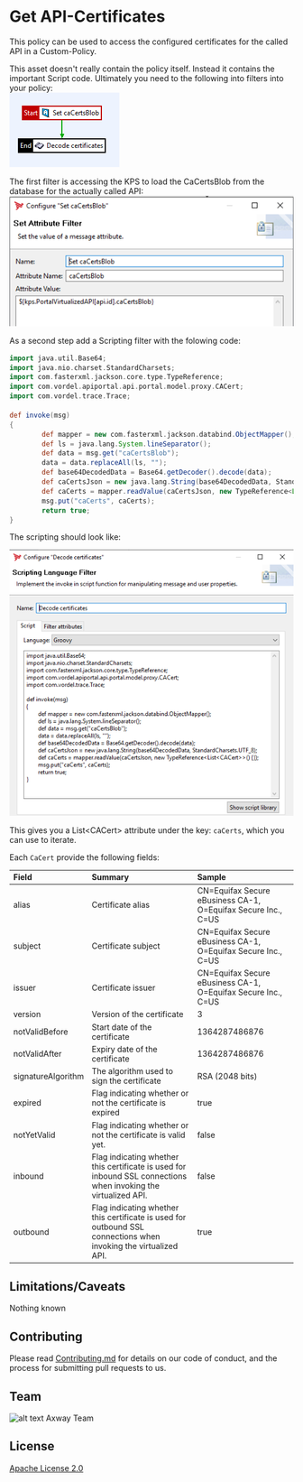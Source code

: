 # Get API-Certificates
This policy can be used to access the configured certificates for the called API in a Custom-Policy.

This asset doesn't really contain the policy itself. Instead it contains the important Script code. Ultimately you need to the
following into filters into your policy:  
![Policy snippet](https://github.com/Axway-API-Management-Plus/get-api-certificates/blob/master/misc/images/SampleRequestPolicy.png)
  
The first filter is accessing the KPS to load the CaCertsBlob from the database for the actually called API:  
![Get Certs from KPS](https://github.com/Axway-API-Management-Plus/get-api-certificates/blob/master/misc/images/AccessFEAPICaCerts.png)

As a second step add a Scripting filter with the folowing code:
```groovy
import java.util.Base64;
import java.nio.charset.StandardCharsets;
import com.fasterxml.jackson.core.type.TypeReference;
import com.vordel.apiportal.api.portal.model.proxy.CACert;
import com.vordel.trace.Trace;

def invoke(msg)
{
        def mapper = new com.fasterxml.jackson.databind.ObjectMapper();
        def ls = java.lang.System.lineSeparator();
        def data = msg.get("caCertsBlob");
        data = data.replaceAll(ls, "");
        def base64DecodedData = Base64.getDecoder().decode(data);
        def caCertsJson = new java.lang.String(base64DecodedData, StandardCharsets.UTF_8);
        def caCerts = mapper.readValue(caCertsJson, new TypeReference<List<CACert>>() {});
        msg.put("caCerts", caCerts);
        return true;
}
```
The scripting should look like: 

![Get Certs from KPS](https://github.com/Axway-API-Management-Plus/get-api-certificates/blob/master/misc/images/DecodeCertificates.png)  

This gives you a List\<CACert\> attribute under the key: `caCerts`, which you can use to iterate.  
  
Each `CaCert` provide the following fields:  

| Field              | Summary               | Sample |
| :---               | :---                  | :---   |
| alias              | Certificate alias                  | CN=Equifax Secure eBusiness CA-1, O=Equifax Secure Inc., C=US  |
| subject            | Certificate subject                  | CN=Equifax Secure eBusiness CA-1, O=Equifax Secure Inc., C=US  |
| issuer             | Certificate issuer                  | CN=Equifax Secure eBusiness CA-1, O=Equifax Secure Inc., C=US  |
| version            | Version of the certificate                  | 3  |
| notValidBefore     | Start date of the certificate                  | 1364287486876  |
| notValidAfter      | Expiry date of the certificate                  | 1364287486876  |
| signatureAlgorithm | The algorithm used to sign the certificate                  | RSA (2048 bits)  |
| expired            | Flag indicating whether or not the certificate is expired                  | true  |
| notYetValid        | Flag indicating whether or not the certificate is valid yet.                  | false  |
| inbound            | Flag indicating whether this certificate is used for inbound SSL connections when invoking the virtualized API.                  | false  |
| outbound           | Flag indicating whether this certificate is used for outbound SSL connections when invoking the virtualized API.                  | true  |

## Limitations/Caveats
Nothing known

## Contributing

Please read [Contributing.md](https://github.com/Axway-API-Management-Plus/Common/blob/master/Contributing.md) for details on our code of conduct, and the process for submitting pull requests to us.  

## Team

![alt text][Axwaylogo] Axway Team

[Axwaylogo]: https://github.com/Axway-API-Management/Common/blob/master/img/AxwayLogoSmall.png  "Axway logo"


## License
[Apache License 2.0](/LICENSE)
